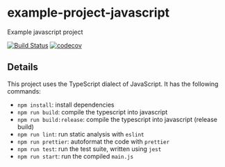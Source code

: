 # example-project-javascript
Example javascript project

[![Build Status](https://github.com/ColumbiaOSS/example-project-javascript/workflows/Build%20Status/badge.svg?branch=main)](https://github.com/ColumbiaOSS/example-project-javascript/actions?query=workflow%3A%22Build+Status%22)
[![codecov](https://codecov.io/gh/ColumbiaOSS/example-project-javascript/branch/main/graph/badge.svg)](https://codecov.io/gh/ColumbiaOSS/example-project-javascript)


## Details
This project uses the TypeScript dialect of JavaScript. It has the following commands:
- `npm install`: install dependencies
- `npm run build`: compile the typescript into javascript
- `npm run build:release`: compile the typescript into javascript (release build)
- `npm run lint`: run static analysis with `eslint`
- `npm run prettier`: autoformat the code with `prettier`
- `npm run test`: run the test suite, written using `jest`
- `npm run start`: run the compiled `main.js`
